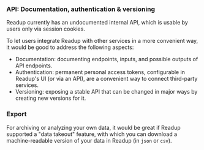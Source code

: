 ### API: Documentation, authentication & versioning

Readup currently has an undocumented internal API, which is usable by users only via session cookies.

To let users integrate Readup with other services in a more convenient way, it would be good to address the following aspects:
- Documentation: documenting endpoints, inputs, and possible outputs of API endpoints.
- Authentication: permanent personal access tokens, configurable in Readup's UI (or via an API), are a convenient way to connect third-party services.
- Versioning: exposing a stable API that can be changed in major ways by creating new versions for it.

### Export 

For archiving or analyzing your own data, it would be great if Readup supported a "data takeout" feature, with which you can download a machine-readable version of your data in Readup (in `json` or `csv`).